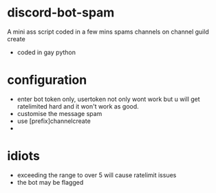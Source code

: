 # discord-bot-spam
A mini ass script coded in a few mins spams channels on channel guild create
- coded in gay python
# configuration
- enter bot token only, usertoken not only wont work but u will get ratelimited hard and it won't work as good.
- customise the message spam
- use [prefix]channelcreate
- 
# idiots
- exceeding the range to over 5 will cause ratelimit issues
- the bot may be flagged


